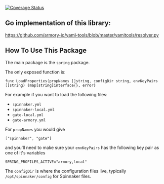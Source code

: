 [![Coverage Status](https://coveralls.io/repos/github/armory/go-yaml-tools/badge.svg?branch=master)](https://coveralls.io/github/armory/go-yaml-tools?branch=master)

## Go implementation of this library:

https://github.com/armory-io/yaml-tools/blob/master/yamltools/resolver.py


## How To Use This Package

The main package is the `spring` package.

The only exposed function is:

```
func LoadProperties(propNames []string, configDir string, envKeyPairs []string) (map[string]interface{}, error)
```


For example if you want to load the following files:

* `spinnaker.yml`
* `spinnaker-local.yml`
* `gate-local.yml`
* `gate-armory.yml`

For `propNames` you would give

```
["spinnaker", "gate"]
```

and you'll need to make sure your `envKeyPairs` has the following key pair as one of it's
variables
```
SPRING_PROFILES_ACTIVE="armory,local"
```

The `configDir` is where the configuration files live, typically `/opt/spinnaker/config` for Spinnaker files.

